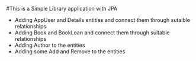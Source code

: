 #This is  a Simple Library application with JPA
- Adding AppUser and Details entities and connect them through sutaible relationships
- Adding Book and BookLoan and connect them through suitable relationships
- Adding Author to the entities
- Adding some Add and Remove to the entities

